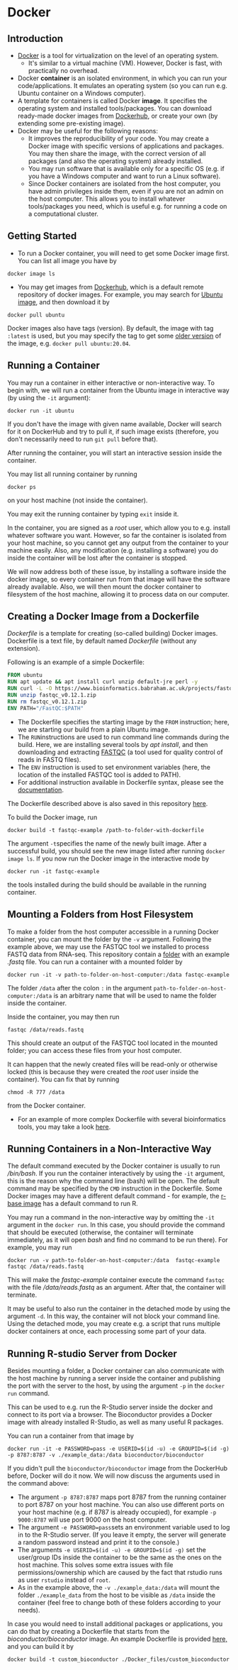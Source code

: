 # Docker

## Introduction

- [Docker](https://www.docker.com/) is a tool for virtualization on the level of an operating system.
    - It's similar to a virtual machine (VM). However, Docker is fast, with practically no overhead.
- Docker **container** is an isolated environment, in which you can run your code/applications.
  It emulates an operating system (so you can run e.g. Ubuntu container on a Windows computer).
- A template for containers is called Docker **image**. It specifies the operating system and installed tools/packages.
  You can download ready-made docker images from [Dockerhub](https://hub.docker.com/),
  or create your own (by extending some pre-existing image).
- Docker may be useful for the following reasons:
    - It improves the reproducibility of your code. You may create a Docker image
      with specific versions of applications and packages. You may then share the image,
      with the correct version of all packages (and also the operating system) already installed.
    - You may run software that is available only for a specific OS (e.g. if you have a Windows
      computer and want to run a Linux software).
    - Since Docker containers are isolated from the host computer, you have admin privileges inside them, even if you
      are not an admin on the host computer. This allows you to install whatever tools/packages you need, which is
      useful e.g. for running a code on a computational cluster.

## Getting Started

- To run a Docker container, you will need to get some Docker image first. You can list
  all image you have by

```commandline
docker image ls
```

- You may get images from [Dockerhub](https://hub.docker.com/), which is a default remote repository of docker images.
  For example, you may search for [Ubuntu image](https://hub.docker.com/_/ubuntu), and then download it by

```commandline
docker pull ubuntu
```

Docker images also have tags (version). By default, the image with tag ```:latest``` is used, but you may specify
the tag to get some [older version](https://hub.docker.com/_/ubuntu/tags) of the image,
e.g. ```docker pull ubuntu:20.04```.

## Running a Container

You may run a container in either interactive or non-interactive way. To begin with, we will run a container from the
Ubuntu image
in interactive way (by using the ```-it``` argument):

```commandline
docker run -it ubuntu
```

If you don't have the image with given name available, Docker will search for it on DockerHub and try to pull it, if
such image exists (therefore, you don't necessarily need to run ```git pull``` before that).

After running the container, you will start an interactive session inside the container.

You may list all running container by running

```commandline
docker ps
```

on your host machine (not inside the container).

You may exit the running container by typing ```exit``` inside it.

In the container, you are signed as a *root* user, which allow you to e.g. install whatever software you want.
However, so far the container is isolated from your host machine, so you cannot get any output from the container
to your machine easily. Also, any modification (e.g. installing a software) you do inside the container will be lost
after
the container is stopped.

We will now address both of these issue, by installing a software
inside the docker image, so every container run from that image will have the software already available.
Also, we will then mount the docker container to filesystem of the host machine, allowing it to process data on our
computer.

## Creating a Docker Image from a Dockerfile

*Dockerfile* is a template for creating (so-called building) Docker images.
Dockerfile is a text file, by default named *Dockerfile* (without any extension).

Following is an example of a simple Dockerfile:

```dockerfile
FROM ubuntu
RUN apt update && apt install curl unzip default-jre perl -y
RUN curl -L -O https://www.bioinformatics.babraham.ac.uk/projects/fastqc/fastqc_v0.12.1.zip
RUN unzip fastqc_v0.12.1.zip
RUN rm fastqc_v0.12.1.zip
ENV PATH="/FastQC:$PATH"
```

- The Dockerfile specifies the starting image by the ```FROM``` instruction;
  here, we are starting our build from a plain Ubuntu image.
- The ```RUN```instructions are used to run command line commands during the build. Here,
  we are installing several tools by *apt install*, and then downloading and extracting
  [FASTQC](https://www.bioinformatics.babraham.ac.uk/projects/fastqc/)
  (a tool used for quality control of reads in FASTQ files).
- The ```ENV``` instruction is used to set environment variables (here, the location
  of the installed FASTQC tool is added to PATH).
- For additional instruction available in Dockerfile syntax, please see
  the [documentation](https://docs.docker.com/reference/dockerfile/).

The Dockerfile described above is also saved in this repository [here](./Docker_files/FASTQC/Dockerfile).

To build the Docker image, run

```commandline
docker build -t fastqc-example /path-to-folder-with-dockerfile
```

The argument ```-t```specifies the name of the newly built image.
After a successful build, you should see the new image listed after running ```docker image ls```.
If you now run the Docker image in the interactive mode by

```commandline
docker run -it fastqc-example
```

the tools installed during the build should be available in the running container.

## Mounting a Folders from Host Filesystem

To make a folder from the host computer accessible in a running Docker container,
you can mount the folder by the ```-v``` argument. Following the example above, we may use the FASTQC tool
we installed to process FASTQ data from RNA-seq.
This repository contain a [folder](./example_data) with an example *.fastq* file.
You can run a container with a mounted folder by

```commandline
docker run -it -v path-to-folder-on-host-computer:/data fastqc-example
```

The folder ```/data``` after the colon ```:``` in the argument ```path-to-folder-on-host-computer:/data```
is an arbitrary name that will be used to name the folder inside the container.

Inside the container, you may then run

```commandline
fastqc /data/reads.fastq
```

This should create an output of the FASTQC tool located in the mounted folder; you can access these files
from your host computer.

It can happen that the newly created files will be read-only or otherwise locked (this is because they were created the
*root* user inside the container). You can fix that by running

```commandline
chmod -R 777 /data
```

from the Docker container.

- For an example of more complex Dockerfile with several bioinformatics tools, you may take a
  look [here](https://github.com/jkoubele/pol-II-analysis/tree/391c78d5d3a356c25adcbf35db032b741e5dfcf0/dockerfiles/bioinfo_tools).

## Running Containers in a Non-Interactive Way

The default command executed by the Docker container is usually to run */bin/bash*. If you run the container
interactively by using the ```-it``` argument, this is the reason why the command line (bash)
will be open. The default command may be specified by the ```CMD``` instruction in the Dockerfile. Some
Docker images may have a different default command - for example, the [r-base image](https://hub.docker.com/_/r-base)
has
a default command to run R.

You may run a command in the non-interactive way by omitting the ```-it``` argument in the ```docker run```.
In this case, you should provide the command that should be executed (otherwise, the container will
terminate immediately, as it will open *bash* and find no command to be run there). For example, you may run

```commandline
docker run -v path-to-folder-on-host-computer:/data  fastqc-example fastqc /data/reads.fastq
```

This will make the *fastqc-example* container execute the command ```fastqc``` with the file */data/reads.fastq* as an
argument. After that,
the container will terminate.

It may be useful to also run the container in the detached mode by using the argument ```-d```. In this way,
the container will not block your command line. Using the detached mode, you may create
e.g. a script that runs multiple docker containers at once, each processing some part of your data.

## Running R-studio Server from Docker

Besides mounting a folder, a Docker container can also communicate with the host machine
by running a server inside the container and publishing the port with the server to the host, by using the
argument ```-p```
in the ```docker run``` command.

This can be used to e.g. run the R-Studio server inside the docker and connect to its port via a browser.
The Bioconductor provides a Docker image with already installed R-Studio, as well as many useful R packages.

You can run a container from that image by

```commandline
docker run -it -e PASSWORD=pass -e USERID=$(id -u) -e GROUPID=$(id -g) -p 8787:8787 -v ./example_data:/data bioconductor/bioconductor
```

If you didn't pull the ```bioconductor/bioconductor``` image from the DockerHub before, Docker will do it now.
We will now discuss the arguments used in the command above:

- The argument ```-p 8787:8787``` maps port 8787 from the running container to port 8787 on your host machine. You can
  also use different ports on your host machine (e.g. if 8787 is already occupied), for example  ```-p 9000:8787``` will
  use port 9000 on the host computer.
- The argument ```-e PASSWORD=pass```sets an environment variable used to log in to the R-Studio server. (If you leave
  it empty, the server will generate
  a random password instead and print it to the console.)
- The arguments ```-e USERID=$(id -u) -e GROUPID=$(id -g)``` set the user/group IDs inside the container
  to be the same as the ones on the host machine. This solves some extra issues with file permissions/ownership
  which are caused by the fact that rstudio runs as user ```rstudio``` instead of ```root```.
- As in the example above, the ```-v ./example_data:/data``` will mount the folder ```./example_data``` from the host
  to be visible as ```/data``` inside the container (feel free to change both of these folders according to your needs).

In case you would need to install additional packages or applications, you can do that by creating a Dockerfile that
starts from the
*bioconductor/bioconductor* image. An example Dockerfile is
provided [here,](./Docker_files/custom_bioconductor/Dockerfile) and you can build it
by

```commandline
docker build -t custom_bioconductor ./Docker_files/custom_bioconductor
```

```


